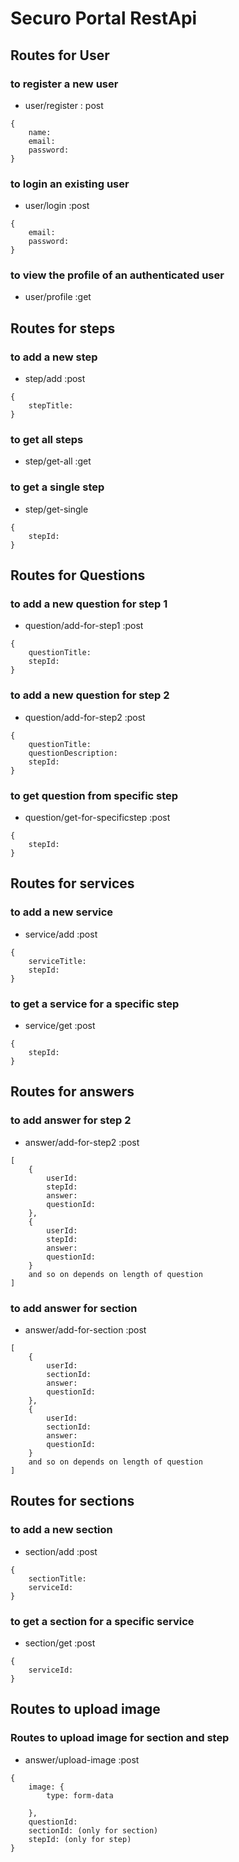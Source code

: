 # Securo Portal RestApi

## Routes for User

### to register a new user

- user/register : post

```
{
    name:
    email:
    password:
}
```

### to login an existing user

- user/login :post

```
{
    email:
    password:
}
```

### to view the profile of an authenticated user

- user/profile :get

## Routes for steps

### to add a new step

- step/add :post

```
{
    stepTitle:
}
```

### to get all steps

- step/get-all :get

### to get a single step

- step/get-single

```
{
    stepId:
}
```

## Routes for Questions

### to add a new question for step 1

- question/add-for-step1 :post

```
{
    questionTitle:
    stepId:
}
```

### to add a new question for step 2

- question/add-for-step2 :post

```
{
    questionTitle:
    questionDescription:
    stepId:
}
```

### to get question from specific step

- question/get-for-specificstep :post

```
{
    stepId:
}
```

## Routes for services

### to add a new service

- service/add :post

```
{
    serviceTitle:
    stepId:
}
```

### to get a service for a specific step

- service/get :post

```
{
    stepId:
}
```

## Routes for answers

### to add answer for step 2

- answer/add-for-step2 :post

```
[
    {
        userId:
        stepId:
        answer:
        questionId:
    },
    {
        userId:
        stepId:
        answer:
        questionId:
    }
    and so on depends on length of question
]
```

### to add answer for section

- answer/add-for-section :post

```
[
    {
        userId:
        sectionId:
        answer:
        questionId:
    },
    {
        userId:
        sectionId:
        answer:
        questionId:
    }
    and so on depends on length of question
]
```

## Routes for sections

### to add a new section

- section/add :post

```
{
    sectionTitle:
    serviceId:
}
```

### to get a section for a specific service

- section/get :post

```
{
    serviceId:
}
```

## Routes to upload image

### Routes to upload image for section and step

- answer/upload-image :post

```
{
    image: {
        type: form-data

    },
    questionId:
    sectionId: (only for section)
    stepId: (only for step)
}
```
